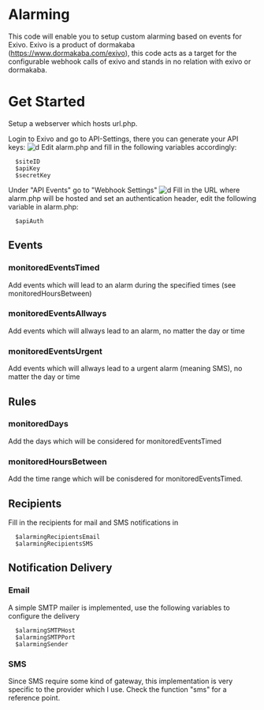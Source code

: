 # Alarming
This code will enable you to setup custom alarming based on events for Exivo.
Exivo is a product of dormakaba (https://www.dormakaba.com/exivo), this code acts 
as a target for the configurable webhook calls of exivo and stands in no relation with exivo or dormakaba.

# Get Started
Setup a webserver which hosts url.php.


Login to Exivo and go to API-Settings, there you can generate your API keys:
![d](https://i.imgur.com/kcWcpuT.png)
Edit alarm.php and fill in the following variables accordingly:

```
  $siteID   
  $apiKey   
  $secretKey
```

Under "API Events" go to "Webhook Settings"
![d](https://i.imgur.com/rcFALAp.png)
Fill in the URL where alarm.php will be hosted and set an authentication header, edit the following variable in alarm.php:
```
  $apiAuth
```

## Events
### monitoredEventsTimed
Add events which will lead to an alarm during the specified times (see monitoredHoursBetween)
### monitoredEventsAllways
Add events which will allways lead to an alarm, no matter the day or time
### monitoredEventsUrgent
Add events which will allways lead to a urgent alarm (meaning SMS), no matter the day or time

## Rules
### monitoredDays
Add the days which will be considered for monitoredEventsTimed
### monitoredHoursBetween
Add the time range which will be conisdered for monitoredEventsTimed. 


## Recipients
Fill in the recipients for mail and SMS notifications in 
```
  $alarmingRecipientsEmail
  $alarmingRecipientsSMS
```

## Notification Delivery
### Email
A simple SMTP mailer is implemented, use the following variables to configure the delivery
```
  $alarmingSMTPHost 
  $alarmingSMTPPort
  $alarmingSender
```

### SMS
Since SMS require some kind of gateway, this implementation is very specific to the provider which I use.
Check the function "sms" for a reference point. 
